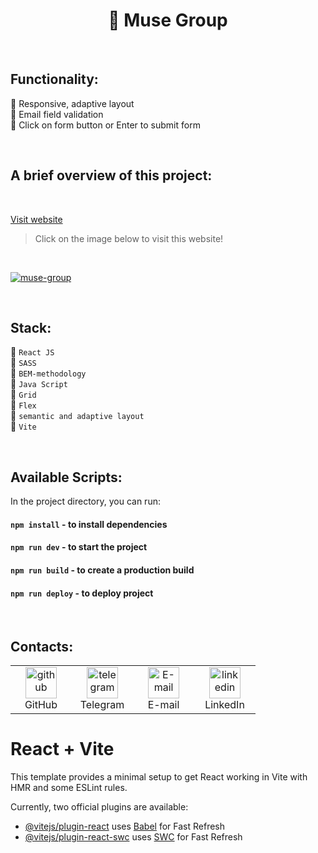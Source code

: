 <h1 align="center"> 🎵 Muse Group </h1>


<br>

## Functionality:

🎵 Responsive, adaptive layout    
🎵 Email field validation    
🎵 Click on form button or Enter to submit form    

<br>    

## A brief overview of this project:    

<br>

<a href='https://olgabull.github.io/Muse-Group/'>Visit website</a>

>Click on the image below to visit this website!



<br>

[![muse-group](https://github.com/user-attachments/assets/cfe046ee-c5ac-472a-a88f-05eac6a3dc0b)](https://olgabull.github.io/Muse-Group/)

<br>

## Stack:

🔹 `React JS`     
🔹 `SASS`    
🔹 `BEM-methodology`    
🔹 `Java Script`     
🔹 `Grid`    
🔹 `Flex`      
🔹 `semantic and adaptive layout`      
🔹 `Vite`

<br>

## Available Scripts:

In the project directory, you can run:    

#### `npm install`    - to install dependencies 
#### `npm run dev`    - to start the project
#### `npm run build`  -  to create a production build
#### `npm run deploy` -  to deploy project

<br>

## Contacts:
<table>
  <tr>
    <td align="center" width="82">
      <a href="https://github.com/OlgaBuLL">
        <img src='https://cdn.jsdelivr.net/npm/simple-icons@3.0.1/icons/github.svg' alt='github' width="50" />
      </a><br>GitHub
     </td>
    <td align="center" width="82">
      <a href="https://t.me/bio_ol23">
        <img src='https://cdn.jsdelivr.net/npm/simple-icons@3.0.1/icons/telegram.svg' alt='telegram' width="50" />
      </a><br>Telegram
     </td>
    <td align="center" width="82">
      <a href="mailto:oska43@mail.ru">
       <img src='https://cdn.jsdelivr.net/npm/simple-icons@3.0.1/icons/mail-dot-ru.svg' alt='E-mail' width="50" />
      </a><br>E-mail
     </td>
    <td align="center" width="82">
      <a href="https://www.linkedin.com/in/olga-bulgakova-014254243/">
       <img src='https://cdn.jsdelivr.net/npm/simple-icons@3.0.1/icons/linkedin.svg' alt='linkedin' width="50" />
      </a><br>LinkedIn
     </td>
  </tr>
</table>


# React + Vite

This template provides a minimal setup to get React working in Vite with HMR and some ESLint rules.

Currently, two official plugins are available:

- [@vitejs/plugin-react](https://github.com/vitejs/vite-plugin-react/blob/main/packages/plugin-react/README.md) uses [Babel](https://babeljs.io/) for Fast Refresh
- [@vitejs/plugin-react-swc](https://github.com/vitejs/vite-plugin-react-swc) uses [SWC](https://swc.rs/) for Fast Refresh
